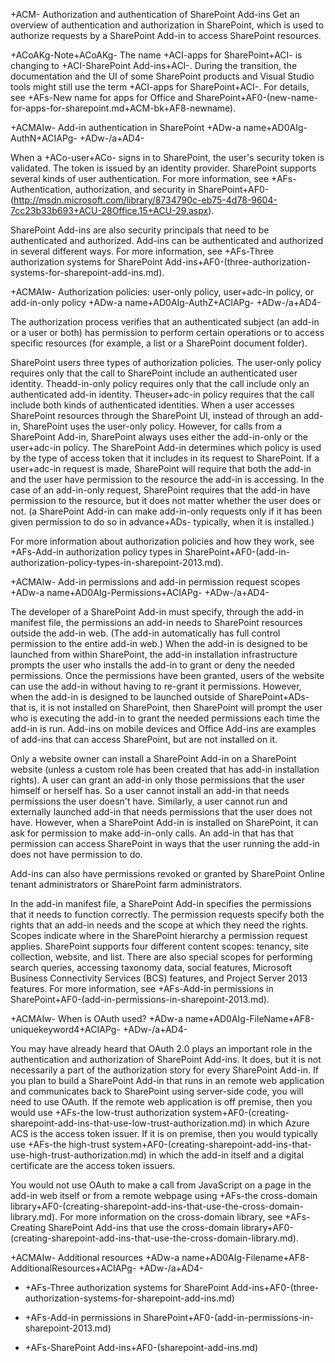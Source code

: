 +ACM- Authorization and authentication of SharePoint Add-ins
Get an overview of authentication and authorization in SharePoint, which is used to authorize requests by a SharePoint Add-in to access SharePoint resources.
 

 +ACoAKg-Note+ACoAKg-  The name +ACI-apps for SharePoint+ACI- is changing to +ACI-SharePoint Add-ins+ACI-. During the transition, the documentation and the UI of some SharePoint products and Visual Studio tools might still use the term +ACI-apps for SharePoint+ACI-. For details, see  +AFs-New name for apps for Office and SharePoint+AF0-(new-name-for-apps-for-sharepoint.md+ACM-bk+AF8-newname).
 

+ACMAIw- Add-in authentication in SharePoint
+ADw-a name+AD0AIg-AuthN+ACIAPg- +ADw-/a+AD4-

When a  +ACo-user+ACo-  signs in to SharePoint, the user's security token is validated. The token is issued by an identity provider. SharePoint supports several kinds of user authentication. For more information, see +AFs-Authentication, authorization, and security in SharePoint+AF0-(http://msdn.microsoft.com/library/8734790c-eb75-4d78-9604-7cc23b33b693+ACU-28Office.15+ACU-29.aspx).
 

 
SharePoint Add-ins are also security principals that need to be authenticated and authorized. Add-ins can be authenticated and authorized in several different ways. For more information, see  +AFs-Three authorization systems for SharePoint Add-ins+AF0-(three-authorization-systems-for-sharepoint-add-ins.md). 
 

 

+ACMAIw- Authorization policies: user-only policy, user+adc-in policy, or add-in-only policy
+ADw-a name+AD0AIg-AuthZ+ACIAPg- +ADw-/a+AD4-

The authorization process verifies that an authenticated subject (an add-in or a user or both) has permission to perform certain operations or to access specific resources (for example, a list or a SharePoint document folder).
 

 
SharePoint users three types of authorization policies. The user-only policy requires only that the call to SharePoint include an authenticated user identity. Theadd-in-only policy requires only that the call include only an authenticated add-in identity. Theuser+adc-in policy requires that the call include both kinds of authenticated identities. When a user accesses SharePoint resources through the SharePoint UI, instead of through an add-in, SharePoint uses the user-only policy. However, for calls from a SharePoint Add-in, SharePoint always uses either the add-in-only or the user+adc-in policy. The SharePoint Add-in determines which policy is used by the type of access token that it includes in its request to SharePoint. If a user+adc-in request is made, SharePoint will require that both the add-in and the user have permission to the resource the add-in is accessing. In the case of an add-in-only request, SharePoint requires that the add-in have permission to the resource, but it does not matter whether the user does or not. (a SharePoint Add-in can make add-in-only requests only if it has been given permission to do so in advance+ADs- typically, when it is installed.)
 

 
For more information about authorization policies and how they work, see  +AFs-Add-in authorization policy types in SharePoint+AF0-(add-in-authorization-policy-types-in-sharepoint-2013.md).
 

 

+ACMAIw- Add-in permissions and add-in permission request scopes
+ADw-a name+AD0AIg-Permissions+ACIAPg- +ADw-/a+AD4-

The developer of a SharePoint Add-in must specify, through the add-in manifest file, the permissions an add-in needs to SharePoint resources outside the add-in web. (The add-in automatically has full control permission to the entire add-in web.) When the add-in is designed to be launched from within SharePoint, the add-in installation infrastructure prompts the user who installs the add-in to grant or deny the needed permissions. Once the permissions have been granted, users of the website can use the add-in without having to re-grant it permissions. However, when the add-in is designed to be launched outside of SharePoint+ADs- that is, it is not installed on SharePoint, then SharePoint will prompt the user who is executing the add-in to grant the needed permissions each time the add-in is run. Add-ins on mobile devices and Office Add-ins are examples of add-ins that can access SharePoint, but are not installed on it.
 

 
Only a website owner can install a SharePoint Add-in on a SharePoint website (unless a custom role has been created that has add-in installation rights). A user can grant an add-in only those permissions that the user himself or herself has. So a user cannot install an add-in that needs permissions the user doesn't have. Similarly, a user cannot run and externally launched add-in that needs permissions that the user does not have. However, when a SharePoint Add-in is installed on SharePoint, it can ask for permission to make add-in-only calls. An add-in that has that permission can access SharePoint in ways that the user running the add-in does not have permission to do.
 

 
Add-ins can also have permissions revoked or granted by SharePoint Online tenant administrators or SharePoint farm administrators.
 

 
In the add-in manifest file, a SharePoint Add-in specifies the permissions that it needs to function correctly. The permission requests specify both the rights that an add-in needs and the scope at which they need the rights. Scopes indicate where in the SharePoint hierarchy a permission request applies. SharePoint supports four different content scopes: tenancy, site collection, website, and list. There are also special scopes for performing search queries, accessing taxonomy data, social features, Microsoft Business Connectivity Services (BCS) features, and Project Server 2013 features. For more information, see  +AFs-Add-in permissions in SharePoint+AF0-(add-in-permissions-in-sharepoint-2013.md).
 

 

+ACMAIw- When is OAuth used?
+ADw-a name+AD0AIg-FileName+AF8-uniquekeyword4+ACIAPg- +ADw-/a+AD4-

You may have already heard that OAuth 2.0 plays an important role in the authentication and authorization of SharePoint Add-ins. It does, but it is not necessarily a part of the authorization story for every SharePoint Add-in. If you plan to build a SharePoint Add-in that runs in an remote web application and communicates back to SharePoint using server-side code, you will need to use OAuth. If the remote web application is off premise, then you would use  +AFs-the low-trust authorization system+AF0-(creating-sharepoint-add-ins-that-use-low-trust-authorization.md) in which Azure ACS is the access token issuer. If it is on premise, then you would typically use +AFs-the high-trust system+AF0-(creating-sharepoint-add-ins-that-use-high-trust-authorization.md) in which the add-in itself and a digital certificate are the access token issuers.
 

 
You would not use OAuth to make a call from JavaScript on a page in the add-in web itself or from a remote webpage using  +AFs-the cross-domain library+AF0-(creating-sharepoint-add-ins-that-use-the-cross-domain-library.md). For more information on the cross-domain library, see  +AFs-Creating SharePoint Add-ins that use the cross-domain library+AF0-(creating-sharepoint-add-ins-that-use-the-cross-domain-library.md).
 

 

+ACMAIw- Additional resources
+ADw-a name+AD0AIg-Filename+AF8-AdditionalResources+ACIAPg- +ADw-/a+AD4-


-  +AFs-Three authorization systems for SharePoint Add-ins+AF0-(three-authorization-systems-for-sharepoint-add-ins.md)
    
 
-  +AFs-Add-in permissions in SharePoint+AF0-(add-in-permissions-in-sharepoint-2013.md)
    
 
-  +AFs-SharePoint Add-ins+AF0-(sharepoint-add-ins.md)
    
 

